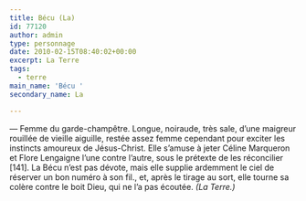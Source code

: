 ```yaml
---
title: Bécu (La)
id: 77120
author: admin
type: personnage
date: 2010-02-15T08:40:02+00:00
excerpt: La Terre
tags:
  - terre
main_name: 'Bécu '
secondary_name: La

---
```

— Femme du garde-champêtre. Longue, noiraude, très sale, d&rsquo;une maigreur rouillée de vieille aiguille, restée assez femme cependant pour exciter les instincts amoureux de Jésus-Christ. Elle s&rsquo;amuse à jeter Céline Marqueron et Flore Lengaigne l&rsquo;une contre l&rsquo;autre, sous le prétexte de les réconcilier [141]. La Bécu n&rsquo;est pas dévote, mais elle supplie ardemment le ciel de réserver un bon numéro à son fil., et, après le tirage au sort, elle tourne sa colère contre le boit Dieu, qui ne l&rsquo;a pas écoutée. _(La Terre.)_